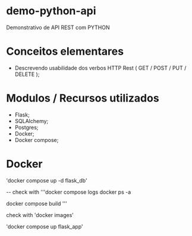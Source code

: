 # demo-python-api
Demonstrativo de API REST com PYTHON

# Conceitos elementares
- Descrevendo usabilidade dos verbos HTTP Rest ( GET / POST / PUT / DELETE );

# Modulos / Recursos utilizados
- Flask;
- SQLAlchemy;
- Postgres;
- Docker;
- Docker compose;

# Docker
'docker compose up -d flask_db'

-- check with
'''docker compose logs
docker ps -a

docker compose build
'''

check with
'docker images'

'docker compose up flask_app'

